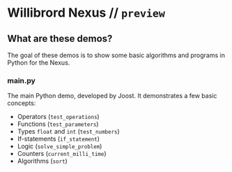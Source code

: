 # Willibrord Nexus // `preview`
## What are these demos?
The goal of these demos is to show some basic algorithms and programs in Python for the Nexus.
### main.py
The main Python demo, developed by Joost. It demonstrates a few basic concepts:
* Operators (`test_operations`)
* Functions (`test_parameters`)
* Types `float` and `int` (`test_numbers`)
* If-statements (`if_statement`)
* Logic (`solve_simple_problem`)
* Counters (`current_milli_time`)
* Algorithms (`sort`)
